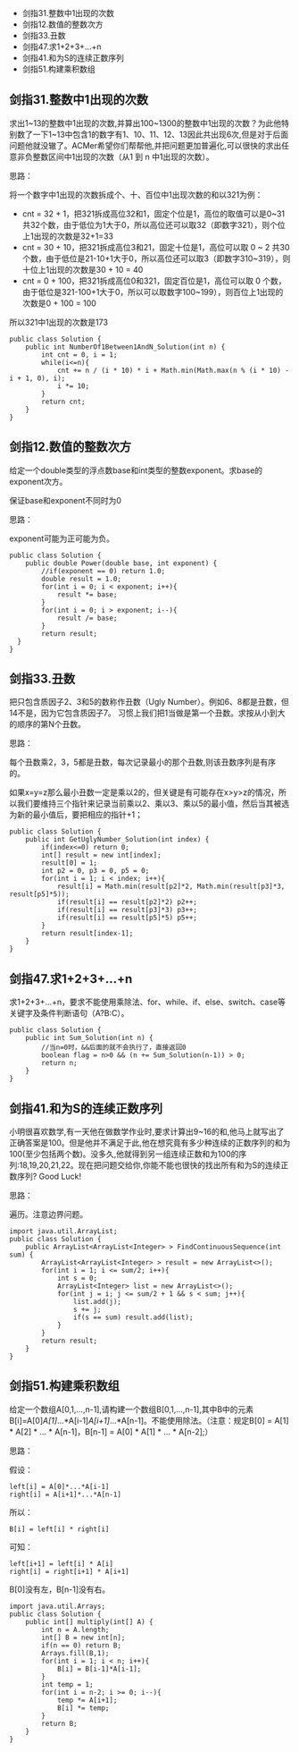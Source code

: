 - 剑指31.整数中1出现的次数
- 剑指12.数值的整数次方
- 剑指33.丑数
- 剑指47.求1+2+3+...+n
- 剑指41.和为S的连续正数序列
- 剑指51.构建乘积数组

## 剑指31.整数中1出现的次数 ##

求出1~13的整数中1出现的次数,并算出100~1300的整数中1出现的次数？为此他特别数了一下1~13中包含1的数字有1、10、11、12、13因此共出现6次,但是对于后面问题他就没辙了。ACMer希望你们帮帮他,并把问题更加普遍化,可以很快的求出任意非负整数区间中1出现的次数（从1 到 n 中1出现的次数）。

思路：

将一个数字中1出现的次数拆成个、十、百位中1出现次数的和以321为例：  

- cnt = 32 + 1，把321拆成高位32和1，固定个位是1，高位的取值可以是0~31共32个数，由于低位为1大于0，所以高位还可以取32（即数字321），则个位上1出现的次数是32+1=33 
- cnt = 30 + 10，把321拆成高位3和21，固定十位是1，高位可以取 0 ~ 2 共30个数，由于低位是21-10+1大于0，所以高位还可以取3（即数字310~319），则十位上1出现的次数是30 + 10 = 40 
- cnt = 0 + 100，把321拆成高位0和321，固定百位是1，高位可以取 0 个数，由于低位是321-100+1大于0，所以可以取数字100~199），则百位上1出现的次数是0 + 100 = 100  

所以321中1出现的次数是173

	public class Solution {
	    public int NumberOf1Between1AndN_Solution(int n) {
	        int cnt = 0, i = 1;
	        while(i<=n){
	            cnt += n / (i * 10) * i + Math.min(Math.max(n % (i * 10) - i + 1, 0), i);
	            i *= 10;
	        }
	        return cnt;
	    }
	}

## 剑指12.数值的整数次方 ##

给定一个double类型的浮点数base和int类型的整数exponent。求base的exponent次方。 

保证base和exponent不同时为0 

思路：

exponent可能为正可能为负。

	public class Solution {
	    public double Power(double base, int exponent) {
	        //if(exponent == 0) return 1.0;
	        double result = 1.0;
	        for(int i = 0; i < exponent; i++){
	            result *= base;
	        }
	        for(int i = 0; i > exponent; i--){
	            result /= base;
	        }
	        return result;
	  }
	}

## 剑指33.丑数 ##

把只包含质因子2、3和5的数称作丑数（Ugly Number）。例如6、8都是丑数，但14不是，因为它包含质因子7。 习惯上我们把1当做是第一个丑数。求按从小到大的顺序的第N个丑数。

思路：

每个丑数乘2，3，5都是丑数，每次记录最小的那个丑数,则该丑数序列是有序的。

如果x=y=z那么最小丑数一定是乘以2的，但关键是有可能存在x>y>z的情况，所以我们要维持三个指针来记录当前乘以2、乘以3、乘以5的最小值，然后当其被选为新的最小值后，要把相应的指针+1；

	public class Solution {
	    public int GetUglyNumber_Solution(int index) {
	        if(index<=0) return 0;
	        int[] result = new int[index];
	        result[0] = 1;
	        int p2 = 0, p3 = 0, p5 = 0;
	        for(int i = 1; i < index; i++){
	            result[i] = Math.min(result[p2]*2, Math.min(result[p3]*3, result[p5]*5));
	            if(result[i] == result[p2]*2) p2++;
	            if(result[i] == result[p3]*3) p3++;
	            if(result[i] == result[p5]*5) p5++;
	        }
	        return result[index-1];
	    }
	}

## 剑指47.求1+2+3+...+n ##

求1+2+3+...+n，要求不能使用乘除法、for、while、if、else、switch、case等关键字及条件判断语句（A?B:C）。

	public class Solution {
	    public int Sum_Solution(int n) {
	        //当n=0时，&&后面的就不会执行了，直接返回0
	        boolean flag = n>0 && (n += Sum_Solution(n-1)) > 0; 
	        return n;
	    }
	}

## 剑指41.和为S的连续正数序列 ##

小明很喜欢数学,有一天他在做数学作业时,要求计算出9~16的和,他马上就写出了正确答案是100。但是他并不满足于此,他在想究竟有多少种连续的正数序列的和为100(至少包括两个数)。没多久,他就得到另一组连续正数和为100的序列:18,19,20,21,22。现在把问题交给你,你能不能也很快的找出所有和为S的连续正数序列? Good Luck!

思路：

遍历。注意边界问题。

	import java.util.ArrayList;
	public class Solution {
	    public ArrayList<ArrayList<Integer> > FindContinuousSequence(int sum) {
	        ArrayList<ArrayList<Integer> > result = new ArrayList<>();
	        for(int i = 1; i <= sum/2; i++){
	            int s = 0;
	            ArrayList<Integer> list = new ArrayList<>();
	            for(int j = i; j <= sum/2 + 1 && s < sum; j++){
	                list.add(j);
	                s += j;
	                if(s == sum) result.add(list);
	            }
	        }
	        return result;
	    }
	}

## 剑指51.构建乘积数组 ##

给定一个数组A[0,1,...,n-1],请构建一个数组B[0,1,...,n-1],其中B中的元素B[i]=A[0]*A[1]*...*A[i-1]*A[i+1]*...*A[n-1]。不能使用除法。（注意：规定B[0] = A[1] * A[2] * ... * A[n-1]，B[n-1] = A[0] * A[1] * ... * A[n-2];）


思路：

假设：

	left[i] = A[0]*...*A[i-1]
	right[i] = A[i+1]*...*A[n-1]
所以：

	B[i] = left[i] * right[i]

可知：

	left[i+1] = left[i] * A[i]
	right[i] = right[i+1] * A[i+1]

B[0]没有左，B[n-1]没有右。

	import java.util.Arrays;
	public class Solution {
	    public int[] multiply(int[] A) {
	        int n = A.length;
	        int[] B = new int[n];
	        if(n == 0) return B;
	        Arrays.fill(B,1);
	        for(int i = 1; i < n; i++){
	            B[i] = B[i-1]*A[i-1];
	        }
	        int temp = 1;
	        for(int i = n-2; i >= 0; i--){
	            temp *= A[i+1];
	            B[i] *= temp;
	        }
	        return B;
	    }
	}